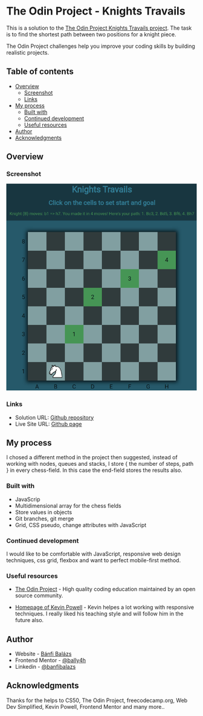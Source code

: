 # The Odin Project - Knights Travails

This is a solution to the [The Odin Project Knights Travails project](https://www.theodinproject.com/lessons/javascript-knights-travails). The task is to find the shortest path between two positions for a knight piece.

The Odin Project challenges help you improve your coding skills by building realistic projects.

## Table of contents

- [Overview](#overview)
  - [Screenshot](#screenshot)
  - [Links](#links)
- [My process](#my-process)
  - [Built with](#built-with)
  - [Continued development](#continued-development)
  - [Useful resources](#useful-resources)
- [Author](#author)
- [Acknowledgments](#acknowledgments)

## Overview

### Screenshot

![Desktop screenshot](./desktop.png)

### Links

- Solution URL: [Github repository](https://github.com/BalazsBanfi/Knights-Travails)
- Live Site URL: [Github page](https://balazsbanfi.github.io/Knights-Travails)

## My process

I chosed a different method in the project then suggested, instead of working with nodes, queues and stacks, I store { the number of steps, path } in every chess-field. In this case the end-field stores the results also.

### Built with

- JavaScrip
- Multidimensional array for the chess fields
- Store values in objects
- Git branches, git merge
- Grid, CSS pseudo, change attributes with JavaScript

### Continued development

I would like to be comfortable with JavaScript, responsive web design techniques, css grid, flexbox and want to perfect mobile-first method.

### Useful resources

- [The Odin Project](https://www.theodinproject.com/dashboard/) - High quality coding education maintained by an open source community.

- [Homepage of Kevin Powell](https://www.kevinpowell.co/) - Kevin helpes a lot working with responsive techniques. I really liked his teaching style and will follow him in the future also.

## Author

- Website - [Bánfi Balázs](https://github.com/BalazsBanfi)
- Frontend Mentor - [@bally4h](https://www.frontendmentor.io/profile/bally4h)
- Linkedin - [@banfibalazs](https://www.linkedin.com/in/banfibalazs/)

## Acknowledgments

Thanks for the helps to CS50, The Odin Project, freecodecamp.org, Web Dev Simplified, Kevin Powell, Frontend Mentor and many more..